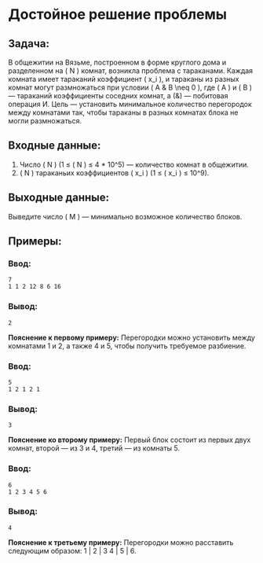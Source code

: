 # Достойное решение проблемы

## Задача:
В общежитии на Вязьме, построенном в форме круглого дома и разделенном на \( N \) комнат, возникла проблема с тараканами. Каждая комната имеет тараканий коэффициент \( x_i \), и тараканы из разных комнат могут размножаться при условии \( A \& B \neq 0 \), где \( A \) и \( B \) — тараканий коэффициенты соседних комнат, а \(\&\) — побитовая операция И. Цель — установить минимальное количество перегородок между комнатами так, чтобы тараканы в разных комнатах блока не могли размножаться.

## Входные данные:
1. Число \( N \) (1 ≤ \( N \) ≤ 4 * 10^5) — количество комнат в общежитии.
2. \( N \) тараканьих коэффициентов \( x_i \) (1 ≤ \( x_i \) ≤ 10^9).

## Выходные данные:
Выведите число \( M \) — минимально возможное количество блоков.

## Примеры:

### Ввод:
```
7
1 1 2 12 8 6 16
```
### Вывод:
```
2
```
**Пояснение к первому примеру:**
Перегородки можно установить между комнатами 1 и 2, а также 4 и 5, чтобы получить требуемое разбиение.

### Ввод:
```
5
1 2 1 2 1
```
### Вывод:
```
3
```
**Пояснение ко второму примеру:**
Первый блок состоит из первых двух комнат, второй — из 3 и 4, третий — из комнаты 5.

### Ввод:
```
6
1 2 3 4 5 6
```
### Вывод:
```
4
```
**Пояснение к третьему примеру:**
Перегородки можно расставить следующим образом: 1 | 2 | 3 4 | 5 | 6.